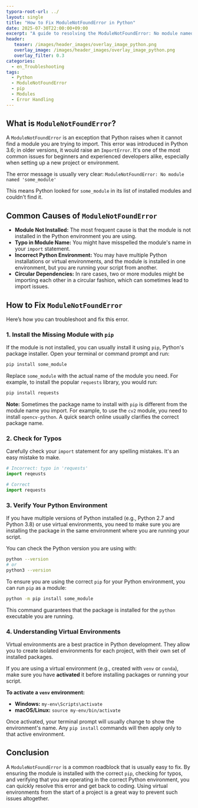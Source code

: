 ```yaml
---
typora-root-url: ../
layout: single
title: "How to Fix ModuleNotFoundError in Python"
date: 2025-07-30T22:00:00+09:00
excerpt: "A guide to resolving the ModuleNotFoundError: No module named '...' in Python. Learn how to install and manage modules to avoid this common error."
header:
   teaser: /images/header_images/overlay_image_python.png
   overlay_image: /images/header_images/overlay_image_python.png
   overlay_filter: 0.3
categories:
  - en_Troubleshooting
tags:
  - Python
  - ModuleNotFoundError
  - pip
  - Modules
  - Error Handling
---
```


## What is `ModuleNotFoundError`?

A `ModuleNotFoundError` is an exception that Python raises when it cannot find a module you are trying to import. This error was introduced in Python 3.6; in older versions, it would raise an `ImportError`. It's one of the most common issues for beginners and experienced developers alike, especially when setting up a new project or environment.

The error message is usually very clear:
`ModuleNotFoundError: No module named 'some_module'`

This means Python looked for `some_module` in its list of installed modules and couldn't find it.

## Common Causes of `ModuleNotFoundError`

- **Module Not Installed:** The most frequent cause is that the module is not installed in the Python environment you are using.
- **Typo in Module Name:** You might have misspelled the module's name in your `import` statement.
- **Incorrect Python Environment:** You may have multiple Python installations or virtual environments, and the module is installed in one environment, but you are running your script from another.
- **Circular Dependencies:** In rare cases, two or more modules might be importing each other in a circular fashion, which can sometimes lead to import issues.

## How to Fix `ModuleNotFoundError`

Here’s how you can troubleshoot and fix this error.

### 1. Install the Missing Module with `pip`

If the module is not installed, you can usually install it using `pip`, Python's package installer. Open your terminal or command prompt and run:

```bash
pip install some_module
```

Replace `some_module` with the actual name of the module you need. For example, to install the popular `requests` library, you would run:

```bash
pip install requests
```

**Note:** Sometimes the package name to install with `pip` is different from the module name you import. For example, to use the `cv2` module, you need to install `opencv-python`. A quick search online usually clarifies the correct package name.

### 2. Check for Typos

Carefully check your `import` statement for any spelling mistakes. It's an easy mistake to make.

```python
# Incorrect: typo in 'requests'
import reqeusts 

# Correct
import requests
```

### 3. Verify Your Python Environment

If you have multiple versions of Python installed (e.g., Python 2.7 and Python 3.8) or use virtual environments, you need to make sure you are installing the package in the same environment where you are running your script.

You can check the Python version you are using with:

```bash
python --version
# or
python3 --version
```

To ensure you are using the correct `pip` for your Python environment, you can run `pip` as a module:

```bash
python -m pip install some_module
```

This command guarantees that the package is installed for the `python` executable you are running.

### 4. Understanding Virtual Environments

Virtual environments are a best practice in Python development. They allow you to create isolated environments for each project, with their own set of installed packages.

If you are using a virtual environment (e.g., created with `venv` or `conda`), make sure you have **activated** it before installing packages or running your script.

**To activate a `venv` environment:**

- **Windows:** `my-env\Scripts\activate`
- **macOS/Linux:** `source my-env/bin/activate`

Once activated, your terminal prompt will usually change to show the environment's name. Any `pip install` commands will then apply only to that active environment.

## Conclusion

A `ModuleNotFoundError` is a common roadblock that is usually easy to fix. By ensuring the module is installed with the correct `pip`, checking for typos, and verifying that you are operating in the correct Python environment, you can quickly resolve this error and get back to coding. Using virtual environments from the start of a project is a great way to prevent such issues altogether.
